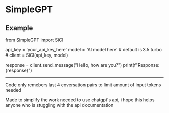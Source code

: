 # SimpleGPT

Example
-------

from SimpleGPT import SiCl

api_key = 'your_api_key_here'
model = 'AI model here' # default is 3.5 turbo #
client = SiCl(api_key, model)

response = client.send_message("Hello, how are you?") 
print(f"Response: {response}")

------
Code only remebers last 4 coversation pairs to limit amount of input tokens needed

Made to simplify the work needed to use chatgpt's api, i hope this helps anyone who is stuggling with the api documentation
